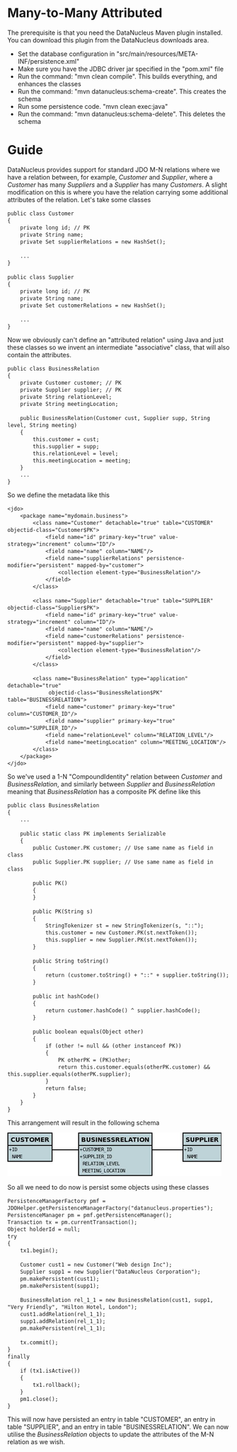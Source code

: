 # Many-to-Many Attributed

The prerequisite is that you need the DataNucleus Maven plugin installed. You can download this plugin from the DataNucleus downloads area.

* Set the database configuration in "src/main/resources/META-INF/persistence.xml"
* Make sure you have the JDBC driver jar specified in the "pom.xml" file
* Run the command: "mvn clean compile". This builds everything, and enhances the classes
* Run the command: "mvn datanucleus:schema-create". This creates the schema
* Run some persistence code. "mvn clean exec:java"
* Run the command: "mvn datanucleus:schema-delete". This deletes the schema


# Guide

DataNucleus provides support for standard JDO M-N relations where we have a relation between, for example, _Customer_ and _Supplier_, 
where a _Customer_ has many _Suppliers_ and a _Supplier_ has many _Customers_. 
A slight modification on this is where you have the relation carrying some additional attributes of the relation. Let's take some classes

```
public class Customer
{
    private long id; // PK
    private String name;
    private Set supplierRelations = new HashSet();

    ...
}

public class Supplier
{
    private long id; // PK
    private String name;
    private Set customerRelations = new HashSet();

    ...
}
```

Now we obviously can't define an "attributed relation" using Java and just these classes so we invent an intermediate "associative" class, that will also contain the attributes.

```
public class BusinessRelation
{
    private Customer customer; // PK
    private Supplier supplier; // PK
    private String relationLevel;
    private String meetingLocation;

    public BusinessRelation(Customer cust, Supplier supp, String level, String meeting)
    {
        this.customer = cust;
        this.supplier = supp;
        this.relationLevel = level;
        this.meetingLocation = meeting;
    }
    ...
}
```

So we define the metadata like this

```
<jdo>
    <package name="mydomain.business">
        <class name="Customer" detachable="true" table="CUSTOMER" objectid-class="Customer$PK">
            <field name="id" primary-key="true" value-strategy="increment" column="ID"/>
            <field name="name" column="NAME"/>
            <field name="supplierRelations" persistence-modifier="persistent" mapped-by="customer">
                <collection element-type="BusinessRelation"/>
            </field>
        </class>

        <class name="Supplier" detachable="true" table="SUPPLIER" objectid-class="Supplier$PK">
            <field name="id" primary-key="true" value-strategy="increment" column="ID"/>
            <field name="name" column="NAME"/>
            <field name="customerRelations" persistence-modifier="persistent" mapped-by="supplier">
                <collection element-type="BusinessRelation"/>
            </field>
        </class>

        <class name="BusinessRelation" type="application" detachable="true"
             objectid-class="BusinessRelation$PK" table="BUSINESSRELATION">
            <field name="customer" primary-key="true" column="CUSTOMER_ID"/>
            <field name="supplier" primary-key="true" column="SUPPLIER_ID"/>
            <field name="relationLevel" column="RELATION_LEVEL"/>
            <field name="meetingLocation" column="MEETING_LOCATION"/>
        </class>
    </package>
</jdo>
```

So we've used a 1-N "CompoundIdentity" relation between _Customer_ and _BusinessRelation_, and similarly between _Supplier_ and _BusinessRelation_ 
meaning that _BusinessRelation_ has a composite PK define like this

```
public class BusinessRelation
{
    ...

    public static class PK implements Serializable
    {
        public Customer.PK customer; // Use same name as field in class
        public Supplier.PK supplier; // Use same name as field in class

        public PK()
        {
        }

        public PK(String s)
        {
            StringTokenizer st = new StringTokenizer(s, "::");
            this.customer = new Customer.PK(st.nextToken());
            this.supplier = new Supplier.PK(st.nextToken());
        }

        public String toString()
        {
            return (customer.toString() + "::" + supplier.toString());
        }

        public int hashCode()
        {
            return customer.hashCode() ^ supplier.hashCode();
        }

        public boolean equals(Object other)
        {
            if (other != null && (other instanceof PK))
            {
                PK otherPK = (PK)other;
                return this.customer.equals(otherPK.customer) && this.supplier.equals(otherPK.supplier);
            }
            return false;
        }
    }
}
```

This arrangement will result in the following schema

![schema_image](docs/many_to_many_attributed.jpg)


So all we need to do now is persist some objects using these classes

```
PersistenceManagerFactory pmf = JDOHelper.getPersistenceManagerFactory("datanucleus.properties");
PersistenceManager pm = pmf.getPersistenceManager();
Transaction tx = pm.currentTransaction();
Object holderId = null;
try
{
    tx1.begin();

    Customer cust1 = new Customer("Web design Inc");
    Supplier supp1 = new Supplier("DataNucleus Corporation");
    pm.makePersistent(cust1);
    pm.makePersistent(supp1);

    BusinessRelation rel_1_1 = new BusinessRelation(cust1, supp1, "Very Friendly", "Hilton Hotel, London");
    cust1.addRelation(rel_1_1);
    supp1.addRelation(rel_1_1);
    pm.makePersistent(rel_1_1);

    tx.commit();
}
finally
{
    if (tx1.isActive())
    {
        tx1.rollback();
    }
    pm1.close();
}
```

This will now have persisted an entry in table "CUSTOMER", an entry in table "SUPPLIER", and an entry in table "BUSINESSRELATION". 
We can now utilise the _BusinessRelation_ objects to update the attributes of the M-N relation as we wish.


